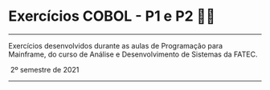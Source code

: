 # Exercícios COBOL  -  P1 e P2 👩‍💻

------

Exercícios desenvolvidos durante as aulas de Programação para Mainframe, do curso de Análise e Desenvolvimento de Sistemas da FATEC.

​																		2º semestre de 2021

------

